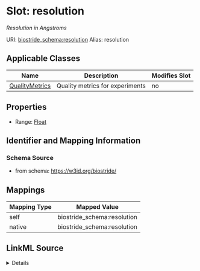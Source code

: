 

# Slot: resolution 


_Resolution in Angstroms_





URI: [biostride_schema:resolution](https://w3id.org/biostride/schema/resolution)
Alias: resolution

<!-- no inheritance hierarchy -->





## Applicable Classes

| Name | Description | Modifies Slot |
| --- | --- | --- |
| [QualityMetrics](QualityMetrics.md) | Quality metrics for experiments |  no  |






## Properties

* Range: [Float](Float.md)




## Identifier and Mapping Information






### Schema Source


* from schema: https://w3id.org/biostride/




## Mappings

| Mapping Type | Mapped Value |
| ---  | ---  |
| self | biostride_schema:resolution |
| native | biostride_schema:resolution |




## LinkML Source

<details>
```yaml
name: resolution
description: Resolution in Angstroms
from_schema: https://w3id.org/biostride/
rank: 1000
alias: resolution
owner: QualityMetrics
domain_of:
- QualityMetrics
range: float

```
</details>